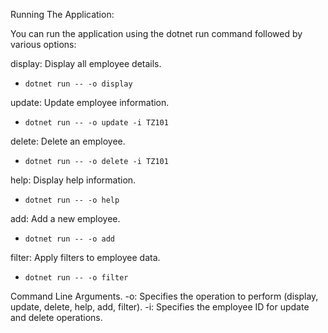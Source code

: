 
Running The Application:

You can run the application using the dotnet run command followed by various options:

display: Display all employee details.
- `dotnet run -- -o display`

update: Update employee information.
- `dotnet run -- -o update -i TZ101`

delete: Delete an employee.
- `dotnet run -- -o delete -i TZ101`

help: Display help information.
- `dotnet run -- -o help`

add: Add a new employee.
- `dotnet run -- -o add`

filter: Apply filters to employee data.
- `dotnet run -- -o filter`

Command Line Arguments.
-o: Specifies the operation to perform (display, update, delete, help, add, filter).
-i: Specifies the employee ID for update and delete operations.